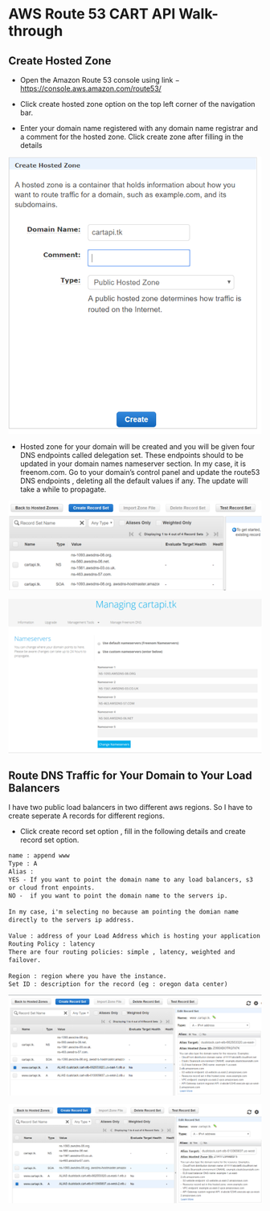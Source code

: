 # AWS Route 53 CART API Walk-through

## Create Hosted Zone

- Open the Amazon Route 53 console using link − https://console.aws.amazon.com/route53/

- Click create hosted zone option on the top left corner of the navigation bar.

- Enter your domain name registered with any domain name registrar and a comment for the hosted zone. Click create zone after filling in the details

![Hosted Zone](create-hosted-zone.png)

- Hosted zone for your domain will be created and you will be given four DNS endpoints called delegation set. These endpoints should to be updated in your domain names nameserver section. In my case, it is freenom.com. Go to your domain’s control panel and update the route53 DNS endpoints , deleting all the default values if any. The update will take a while to propagate.

![DNS endpoints](record-set-1.PNG)

![NameSpace](namespace.PNG)

## Route DNS Traffic for Your Domain to Your Load Balancers

 I have two public load balancers in two different aws regions. So I have to create seperate A records for different regions.

- Click create record set option , fill in the following details and create record set option.

```
name : append www
Type : A
Alias : 
YES - If you want to point the domain name to any load balancers, s3 or cloud front enpoints.
NO -  if you want to point the domain name to the servers ip.

In my case, i'm selecting no because am pointing the domian name directly to the servers ip address.

Value : address of your Load Address which is hosting your application
Routing Policy : latency 
There are four routing policies: simple , latency, weighted and failover.

Region : region where you have the instance.
Set ID : description for the record (eg : oregon data center)
```
![record1](record-set-2.PNG)

![record2](record-set-3.PNG)

